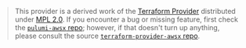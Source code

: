 > This provider is a derived work of the [Terraform Provider](https://github.com/terraform-providers/terraform-provider-awsx)
> distributed under [MPL 2.0](https://www.mozilla.org/en-US/MPL/2.0/). If you encounter a bug or missing feature,
> first check the [`pulumi-awsx` repo](/issues); however, if that doesn't turn up anything,
> please consult the source [`terraform-provider-awsx` repo](https://github.com/terraform-providers/terraform-provider-awsx/issues).
